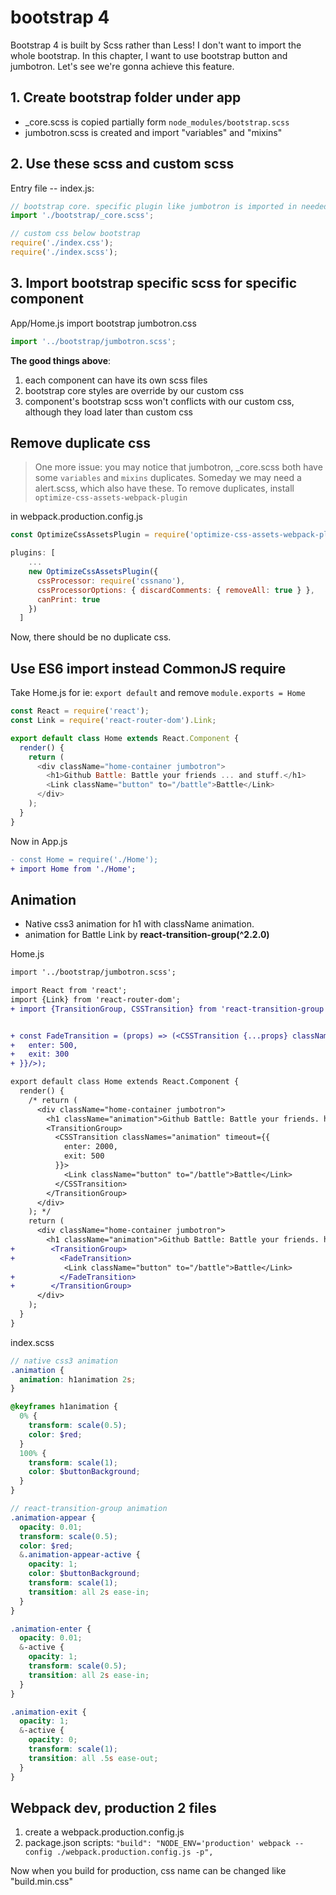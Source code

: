 # bootstrap 4

Bootstrap 4 is built by Scss rather than Less! I don't want to import the whole bootstrap. In this chapter, I want to use bootstrap button and jumbotron. Let's see we're gonna achieve this feature.

## 1. Create bootstrap folder under app

* _core.scss is copied partially form `node_modules/bootstrap.scss`
* jumbotron.scss is created and import "variables" and "mixins"

## 2. Use these scss and custom scss

Entry file -- index.js:

```jsx
// bootstrap core. specific plugin like jumbotron is imported in needed component.
import './bootstrap/_core.scss';

// custom css below bootstrap
require('./index.css');
require('./index.scss');
```

## 3. Import bootstrap specific scss for specific component

App/Home.js import bootstrap jumbotron.css

```javascript
import '../bootstrap/jumbotron.scss';
```

**The good things above**:

1. each component can have its own scss files
1. bootstrap core styles are override by our custom css
1. component's bootstrap scss won't conflicts with our custom css, although they load later than custom css

## Remove duplicate css

> One more issue: you may notice that jumbotron, _core.scss both have some `variables` and `mixins` duplicates. Someday we may need a alert.scss, which also have these. To remove duplicates, install `optimize-css-assets-webpack-plugin`

in webpack.production.config.js

```javascript
const OptimizeCssAssetsPlugin = require('optimize-css-assets-webpack-plugin'); //remove duplicates

plugins: [
    ...
    new OptimizeCssAssetsPlugin({
      cssProcessor: require('cssnano'),
      cssProcessorOptions: { discardComments: { removeAll: true } },
      canPrint: true
    })
  ]
```

Now, there should be no duplicate css.

## Use ES6 import instead CommonJS require

Take Home.js for ie: `export default` and remove `module.exports = Home`

```javascript
const React = require('react');
const Link = require('react-router-dom').Link;

export default class Home extends React.Component {
  render() {
    return (
      <div className="home-container jumbotron">
        <h1>Github Battle: Battle your friends ... and stuff.</h1>
        <Link className="button" to="/battle">Battle</Link>
      </div>
    );
  }
}
```

Now in App.js

```diff
- const Home = require('./Home');
+ import Home from './Home';
```

## Animation

* Native css3 animation for h1 with className animation.
* animation for Battle Link by **react-transition-group(^2.2.0)**

Home.js

```diff
import '../bootstrap/jumbotron.scss';

import React from 'react';
import {Link} from 'react-router-dom';
+ import {TransitionGroup, CSSTransition} from 'react-transition-group'  //https://reactcommunity.org/react-transition-group/


+ const FadeTransition = (props) => (<CSSTransition {...props} classNames="animation" timeout={{
+   enter: 500,
+   exit: 300
+ }}/>);

export default class Home extends React.Component {
  render() {
    /* return (
      <div className="home-container jumbotron">
        <h1 className="animation">Github Battle: Battle your friends. h1: native css3 animation; button: react-transition-group.</h1>
        <TransitionGroup>
          <CSSTransition classNames="animation" timeout={{
            enter: 2000,
            exit: 500
          }}>
            <Link className="button" to="/battle">Battle</Link>
          </CSSTransition>
        </TransitionGroup>
      </div>
    ); */
    return (
      <div className="home-container jumbotron">
        <h1 className="animation">Github Battle: Battle your friends. h1: native css3 animation; button: react-transition-group.</h1>
+        <TransitionGroup>
+          <FadeTransition>
            <Link className="button" to="/battle">Battle</Link>
+          </FadeTransition>
+        </TransitionGroup>
      </div>
    );
  }
}
```

index.scss

```scss
// native css3 animation
.animation {
  animation: h1animation 2s;
}

@keyframes h1animation {
  0% {
    transform: scale(0.5);
    color: $red;
  }
  100% {
    transform: scale(1);
    color: $buttonBackground;
  }
}

// react-transition-group animation
.animation-appear {
  opacity: 0.01;
  transform: scale(0.5);
  color: $red;
  &.animation-appear-active {
    opacity: 1;
    color: $buttonBackground;
    transform: scale(1);
    transition: all 2s ease-in;
  }
}

.animation-enter {
  opacity: 0.01;
  &-active {
    opacity: 1;
    transform: scale(0.5);
    transition: all 2s ease-in;
  }
}

.animation-exit {
  opacity: 1;
  &-active {
    opacity: 0;
    transform: scale(1);
    transition: all .5s ease-out;
  }
}
```

## Webpack dev, production 2 files

1. create a webpack.production.config.js
1. package.json scripts: `"build": "NODE_ENV='production' webpack --config ./webpack.production.config.js -p",`

Now when you build for production, css name can be changed like "build.min.css"